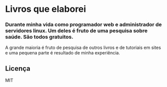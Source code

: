 # Livros que elaborei 

### Durante minha vida como programador web e administrador de servidores linux. Um deles é fruto de uma pesquisa sobre saúde. São todos gratuitos.

A grande maioria é fruto de pesquisa de outros livros e de tutoriais em sites e uma pequena parte é resultado de minha experiência.

## Licença
MIT

